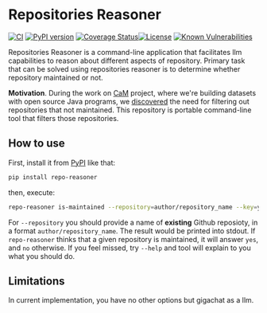 # Repositories Reasoner

[![CI](https://github.com/dzhovi/repositories-reasoner/actions/workflows/ci.yml/badge.svg)](https://github.com/dzhovi/repositories-reasoner/actions/workflows/ci.yml)
[![PyPI version](https://badge.fury.io/py/repo-reasoner.svg)](https://pypi.org/project/repo-reasoner/)
[![Coverage Status](https://coveralls.io/repos/github/dzhovi/repositories-reasoner/badge.svg)](https://coveralls.io/github/dzhovi/repositories-reasoner)[![License](https://img.shields.io/badge/license-MIT-green.svg)](https://github.com/dzhovi/repositories-reasoner/blob/main/LICENSE.txt)
[![Known Vulnerabilities](https://snyk.io/test/github/dzhovi/repositories-reasoner/badge.svg)](https://snyk.io/test/github/dzhovi/repositories-reasoner)

Repositories Reasoner is a command-line application that facilitates llm
capabilities to reason about different aspects
of repository.
Primary task that can be solved using repositories reasoner is to determine
whether repository maintained or not.

**Motivation**. During the work on [CaM](https://github.com/yegor256/cam)
project,
where we're building datasets with open source Java programs,
we [discovered](https://github.com/yegor256/cam/issues/297)
the need for filtering out repositories that not maintained. This repository
is portable command-line tool that filters those repositories.

## How to use

First, install it from [PyPI](https://pypi.org/project/repo-reasoner/0.0.7/)
like that:

```bash
pip install repo-reasoner
```

then, execute:

```bash
repo-reasoner is-maintained --repository=author/repository_name --key=your_gigachat_api_key
```

For `--repository` you should provide a name of **existing** Github reposioty,
in a format `author/repository_name`. The result would be printed into stdout.
If `repo-reasoner` thinks that a given repository is maintained, it will answer `yes`,
and `no` otherwise.
If you feel missed, try `--help` and tool will explain to you what you should do.

## Limitations

In current implementation, you have no other options but gigachat as a llm.
